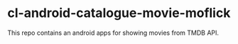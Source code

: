 # cl-android-catalogue-movie-moflick
This repo contains an android apps for showing movies from TMDB API.
